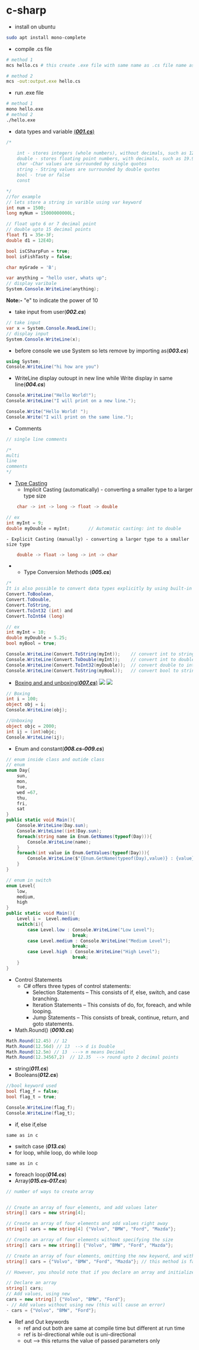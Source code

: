 # c-sharp
- install on ubuntu
```bash
sudo apt install mono-complete
```
- compile .cs file
```bash
# method 1
mcs hello.cs # this create .exe file with same name as .cs file name as hello.exe

# method 2
mcs -out:output.exe hello.cs
```
- run .exe file
```bash
# method 1
mono hello.exe
# method 2
./hello.exe
```
- data types and variable [(___001.cs___)](https://www.w3schools.com/cs/cs_data_types.asp)
```c#
/*

    int - stores integers (whole numbers), without decimals, such as 123 or -123
    double - stores floating point numbers, with decimals, such as 19.99 or -19.99
    char -Char values are surrounded by single quotes
    string - String values are surrounded by double quotes
    bool - true or false
    const

*/
//for example
// lets store a string in varible using var keyword
int num = 1500;
long myNum = 15000000000L;

// float upto 6 or 7 decimal point
// double upto 15 decimal points
float f1 = 35e-3F;
double d1 = 12E4D;

bool isCSharpFun = true;
bool isFishTasty = false;

char myGrade = 'B';

var anything = "hello user, whats up";
// display varibale 
System.Console.WriteLine(anything);
```
**Note:-** "e" to indicate the power of 10

- take input from user(___002.cs___)
```c#
// take input
var x = System.Console.ReadLine();
// display input
System.Console.WriteLine(x);
```
- before console we use System so lets remove by importing as(___003.cs___)
```c#
using System;
Console.WriteLine("hi how are you")
```
- WriteLine display outoupt in new line while Write display in same line(___004.cs___)
```c#
Console.WriteLine("Hello World!");  
Console.WriteLine("I will print on a new line.");

Console.Write("Hello World! ");
Console.Write("I will print on the same line.");
```
- Comments
```c#
// single line comments

/*
multi
line
comments
*/
```
- [Type Casting](https://www.w3schools.com/cs/cs_type_casting.asp)
	- Implicit Casting (automatically) - converting a smaller type to a larger type size
```c#
	char -> int -> long -> float -> double

// ex
int myInt = 9;
double myDouble = myInt;       // Automatic casting: int to double
```
	- Explicit Casting (manually) - converting a larger type to a smaller size type
```c#
	double -> float -> long -> int -> char
```
- 
	- Type Conversion Methods (___005.cs___)
```c#
/*
It is also possible to convert data types explicitly by using built-in methods, such as*/ 
Convert.ToBoolean, 
Convert.ToDouble, 
Convert.ToString,
Convert.ToInt32 (int) and 
Convert.ToInt64 (long)

// ex
int myInt = 10;
double myDouble = 5.25;
bool myBool = true;

Console.WriteLine(Convert.ToString(myInt));    // convert int to string
Console.WriteLine(Convert.ToDouble(myInt));    // convert int to double
Console.WriteLine(Convert.ToInt32(myDouble));  // convert double to int
Console.WriteLine(Convert.ToString(myBool));   // convert bool to string
```

- [Boxing and and unboxing(___007.cs___)](https://www.tutorialsteacher.com/articles/boxing-unboxing-in-csharp)
![](https://www.tutorialsteacher.com/Content/images/articles/csharp/boxing.PNG)
![](https://www.tutorialsteacher.com/Content/images/articles/csharp/unboxing.PNG)
```C#
// Boxing
int i = 100;
object obj = i;
Console.WriteLine(obj);

//Unboxing
object objc = 2000;
int ij = (int)objc;
Console.WriteLine(ij);
```
- Enum and constant(___008.cs-009.cs___)
```c#
// enum inside class and outide class
// enum 
enum Day{
	sun,
	mon,
	tue,
	wed =67,
	thu,
	fri,
	sat
}
public static void Main(){
	Console.WriteLine(Day.sun);
	Console.WriteLine((int)Day.sun);
	foreach(string name in Enum.GetNames(typeof(Day))){
		Console.WriteLine(name);
	}
	foreach(int value in Enum.GetValues(typeof(Day))){
		Console.WriteLine($"{Enum.GetName(typeof(Day),value)} : {value}");
	}
}

// enum in switch
enum Level{
	low,
	medium,
	high
}
public static void Main(){
	Level i =  Level.medium;
	switch(i){
		case Level.low : Console.WriteLine("Low Level");
						 break;
		case Level.medium : Console.WriteLine("Medium Level");
						 break;
		case Level.high : Console.WriteLine("High Level");
						 break;
	}
}
```
- Control Statements
	- C# offers three types of control statements:
    	- Selection Statements – This consists of if, else, switch, and case branching.
    	- Iteration Statements – This consists of do, for, foreach, and while looping.
    	- Jump Statements – This consists of break, continue, return, and goto statements.
- Math.Round()  (___0010.cs___)
```c#
Math.Round(12.45) // 12
Math.Round(12.56d) // 13  --> d is Double
Math.Round(12.5m) // 13  ---> m means Decimal
Math.Round(12.34567,2)  // 12.35  --> round upto 2 decimal points
```
- string(___011.cs___)
- Booleans(___012.cs___)
```c#
//bool keyword used
bool flag_f = false;
bool flag_t = true;

Console.WriteLine(flag_f);
Console.WriteLine(flag_t);
```
-  if, else if,else
```
same as in c
```
- switch case (___013.cs___)
- for loop, while loop, do while loop
```
same as in c
```
- foreach loop(___014.cs___)
- Array(___015.cs-017.cs___)
```C#
// number of ways to create array


// Create an array of four elements, and add values later
string[] cars = new string[4];

// Create an array of four elements and add values right away 
string[] cars = new string[4] {"Volvo", "BMW", "Ford", "Mazda"};

// Create an array of four elements without specifying the size 
string[] cars = new string[] {"Volvo", "BMW", "Ford", "Mazda"};

// Create an array of four elements, omitting the new keyword, and without specifying the size
string[] cars = {"Volvo", "BMW", "Ford", "Mazda"}; // this method is faster and easier to read.

// However, you should note that if you declare an array and initialize it later, you have to use the new keyword:

// Declare an array
string[] cars;
// Add values, using new
cars = new string[] {"Volvo", "BMW", "Ford"};
- // Add values without using new (this will cause an error)
- cars = {"Volvo", "BMW", "Ford"};

```
- Ref and Out keywords
	- ref and out both are same at compile time but different at run time
	- ref is bi-directional while out is uni-directional
	- out --> this returns the value of passed parameters only